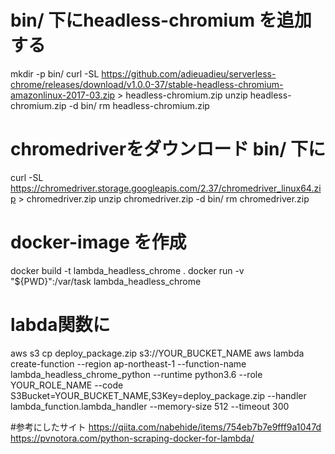 # bin/ 下にheadless-chromium を追加する
 mkdir -p bin/
 curl -SL https://github.com/adieuadieu/serverless-chrome/releases/download/v1.0.0-37/stable-headless-chromium-amazonlinux-2017-03.zip > headless-chromium.zip
 unzip headless-chromium.zip -d bin/
 rm headless-chromium.zip

# chromedriverをダウンロード bin/ 下に
 curl -SL https://chromedriver.storage.googleapis.com/2.37/chromedriver_linux64.zip > chromedriver.zip
 unzip chromedriver.zip -d bin/
 rm chromedriver.zip

# docker-image を作成
 docker build -t lambda_headless_chrome .
 docker run -v "${PWD}":/var/task lambda_headless_chrome

# labda関数に
aws s3 cp deploy_package.zip s3://YOUR_BUCKET_NAME
aws lambda create-function --region ap-northeast-1 --function-name lambda_headless_chrome_python --runtime python3.6 --role YOUR_ROLE_NAME --code S3Bucket=YOUR_BUCKET_NAME,S3Key=deploy_package.zip --handler lambda_function.lambda_handler --memory-size 512 --timeout 300

#参考にしたサイト
https://qiita.com/nabehide/items/754eb7b7e9fff9a1047d
https://pvnotora.com/python-scraping-docker-for-lambda/